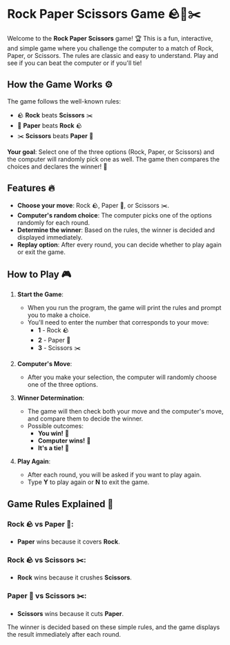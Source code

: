 # Rock Paper Scissors Game 🪨📄✂️

Welcome to the **Rock Paper Scissors** game! 🏆 This is a fun, interactive, and simple game where you challenge the computer to a match of Rock, Paper, or Scissors. The rules are classic and easy to understand. Play and see if you can beat the computer or if you'll tie!

## How the Game Works ⚙️

The game follows the well-known rules:

- 🪨 **Rock** beats **Scissors** ✂️
- 📄 **Paper** beats **Rock** 🪨
- ✂️ **Scissors** beats **Paper** 📄

**Your goal**: Select one of the three options (Rock, Paper, or Scissors) and the computer will randomly pick one as well. The game then compares the choices and declares the winner! 🎉

## Features 🔥

- **Choose your move**: Rock 🪨, Paper 📄, or Scissors ✂️.
- **Computer's random choice**: The computer picks one of the options randomly for each round.
- **Determine the winner**: Based on the rules, the winner is decided and displayed immediately.
- **Replay option**: After every round, you can decide whether to play again or exit the game.

## How to Play 🎮

1. **Start the Game**:
   - When you run the program, the game will print the rules and prompt you to make a choice.
   - You'll need to enter the number that corresponds to your move:
     - **1** - Rock 🪨
     - **2** - Paper 📄
     - **3** - Scissors ✂️

2. **Computer's Move**:
   - After you make your selection, the computer will randomly choose one of the three options.

3. **Winner Determination**:
   - The game will then check both your move and the computer's move, and compare them to decide the winner.
   - Possible outcomes:
     - **You win!** 🎉
     - **Computer wins!** 🤖
     - **It's a tie!** 🤝

4. **Play Again**:
   - After each round, you will be asked if you want to play again.
   - Type **Y** to play again or **N** to exit the game.


## Game Rules Explained 📜

### **Rock 🪨** vs **Paper 📄**:
- **Paper** wins because it covers **Rock**.

### **Rock 🪨** vs **Scissors ✂️**:
- **Rock** wins because it crushes **Scissors**.

### **Paper 📄** vs **Scissors ✂️**:
- **Scissors** wins because it cuts **Paper**.

The winner is decided based on these simple rules, and the game displays the result immediately after each round.

